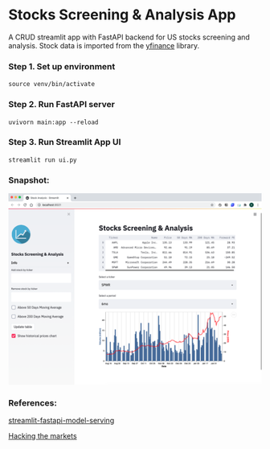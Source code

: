 # Stocks Screening & Analysis App

A CRUD streamlit app with FastAPI backend for US stocks screening and analysis. Stock data is imported from the [yfinance](https://pypi.org/project/yfinance/) library.

### Step 1. Set up environment
```
source venv/bin/activate
```

### Step 2. Run FastAPI server
```
uvivorn main:app --reload
```

### Step 3. Run Streamlit App UI
```
streamlit run ui.py
```

### Snapshot:

![](imgs/screenshot1.png)

### References:

[streamlit-fastapi-model-serving](https://github.com/davidefiocco/streamlit-fastapi-model-serving)

[Hacking the markets](https://github.com/hackingthemarkets)
